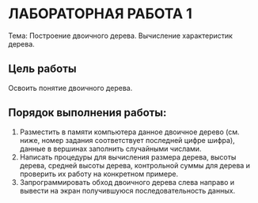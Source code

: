 # ЛАБОРАТОРНАЯ РАБОТА 1
Тема: Построение двоичного дерева. Вычисление характеристик дерева.

## Цель работы
Освоить понятие двоичного дерева.

## Порядок выполнения работы:
1. Разместить в памяти компьютера данное двоичное дерево (см. ниже, номер задания соответствует последней цифре шифра), данные в вершинах заполнить случайными числами.
2. Написать процедуры для вычисления размера дерева, высоты дерева, средней высоты дерева, контрольной суммы для дерева и проверить их работу на конкретном примере.
3. Запрограммировать обход двоичного дерева слева направо и вывести на экран получившуюся последовательность данных.

